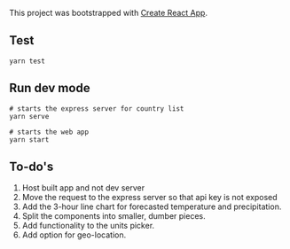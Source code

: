 This project was bootstrapped with [Create React App](https://github.com/facebookincubator/create-react-app).

## Test
```$xslt
yarn test
```

## Run dev mode
```$xslt
# starts the express server for country list
yarn serve
 
# starts the web app
yarn start
```

## To-do's
1. Host built app and not dev server
2. Move the request to the express server so that api key is not exposed
3. Add the 3-hour line chart for forecasted temperature and precipitation.
4. Split the components into smaller, dumber pieces.
5. Add functionality to the units picker.
6. Add option for geo-location.
